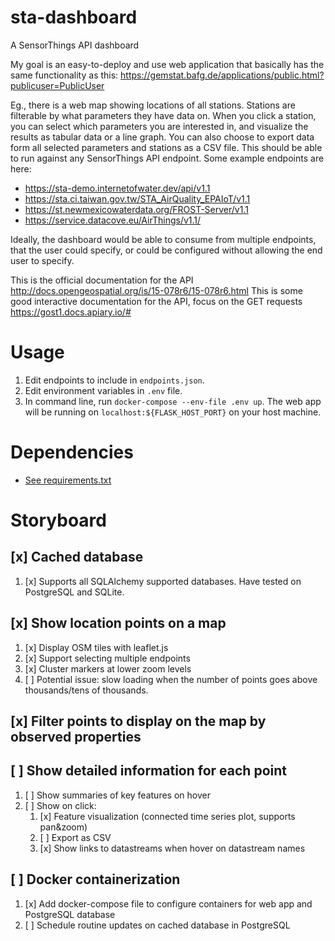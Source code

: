 # sta-dashboard
A SensorThings API dashboard

My goal is an easy-to-deploy and use web application that basically has the same functionality as this: https://gemstat.bafg.de/applications/public.html?publicuser=PublicUser
 
Eg., there is a web map showing locations of all stations. Stations are filterable by what parameters they have data on. When you click a station, you can select which parameters you are interested in, and visualize the results as tabular data or a line graph. You can also choose to export data form all selected parameters and stations as a CSV file. This should be able to run against any SensorThings API endpoint. Some example endpoints are here:
 
* https://sta-demo.internetofwater.dev/api/v1.1
* https://sta.ci.taiwan.gov.tw/STA_AirQuality_EPAIoT/v1.1
* https://st.newmexicowaterdata.org/FROST-Server/v1.1
* https://service.datacove.eu/AirThings/v1.1/
 
Ideally, the dashboard would be able to consume from multiple endpoints, that the user could specify, or could be configured without allowing the end user to specify.
 
This is the official documentation for the API http://docs.opengeospatial.org/is/15-078r6/15-078r6.html
This is some good interactive documentation for the API, focus on the GET requests https://gost1.docs.apiary.io/#

# Usage
1. Edit endpoints to include in `endpoints.json`.
2. Edit environment variables in `.env` file.
4. In command line, run `docker-compose --env-file .env up`. The web app will be running on `localhost:${FLASK_HOST_PORT}` on your host machine.
# Dependencies
- [See requirements.txt](requirements.txt)

# Storyboard
## [x] Cached database
1. [x] Supports all SQLAlchemy supported databases. Have tested on PostgreSQL and SQLite.
## [x] Show location points on a map
1. [x] Display OSM tiles with leaflet.js
2. [x] Support selecting multiple endpoints
3. [x] Cluster markers at lower zoom levels
4. [ ] Potential issue: slow loading when the number of points goes above thousands/tens of thousands.

## [x] Filter points to display on the map by observed properties
## [ ] Show detailed information for each point
1. [ ] Show summaries of key features on hover
2. [ ] Show on click:
    1. [x] Feature visualization (connected time series plot, supports pan&zoom)
    2. [ ] Export as CSV
    3. [x] Show links to datastreams when hover on datastream names
## [ ] Docker containerization
1. [x] Add docker-compose file to configure containers for web app and PostgreSQL database
2. [ ] Schedule routine updates on cached database in PostgreSQL
